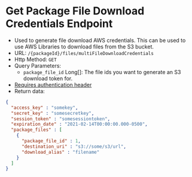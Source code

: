 Get Package File Download Credentials Endpoint
==============================================
- Used to generate file download AWS credentials. This
can be used to use AWS Libraries to download files from
the S3 bucket.
- URL: `/{packageId}/files/multiFileDownloadCredentials`
- Http Method: `GET`
- Query Parameters:
    - `package_file_id` Long[]: The file ids you want to
    generate an S3 download token for.
- [Requires authentication header](AUTHENTICATION.md)
- Return data:
```json
{
  "access_key" : "somekey",
  "secret_key" : "somesecretkey",
  "session_token" : "somesessiontoken",
  "expiration_date" : "2021-02-14T00:00:00.000-0500",
  "package_files" : [
    {
      "package_file_id" : 1,
      "destination_uri" : "s3://some/s3/url",
      "download_alias" : "filename"
    }
  ]
}
```